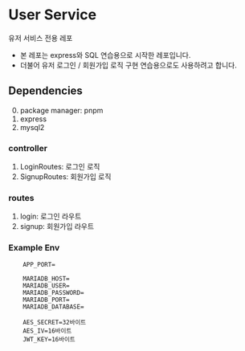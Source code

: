 # User Service

유저 서비스 전용 레포

* 본 레포는 express와 SQL 연습용으로 시작한 레포입니다.
* 더불어 유저 로그인 / 회원가입 로직 구현 연습용으로도 사용하려고 합니다.

## Dependencies

0. package manager: pnpm
1. express
2. mysql2

### controller

1. LoginRoutes: 로그인 로직
2. SignupRoutes: 회원가입 로직

### routes

1. login: 로그인 라우트
2. signup: 회원가입 라우트

### Example Env

```file
    APP_PORT=
    
    MARIADB_HOST=
    MARIADB_USER=
    MARIADB_PASSWORD=
    MARIADB_PORT=
    MARIADB_DATABASE=

    AES_SECRET=32바이트
    AES_IV=16바이트
    JWT_KEY=16바이트
```
